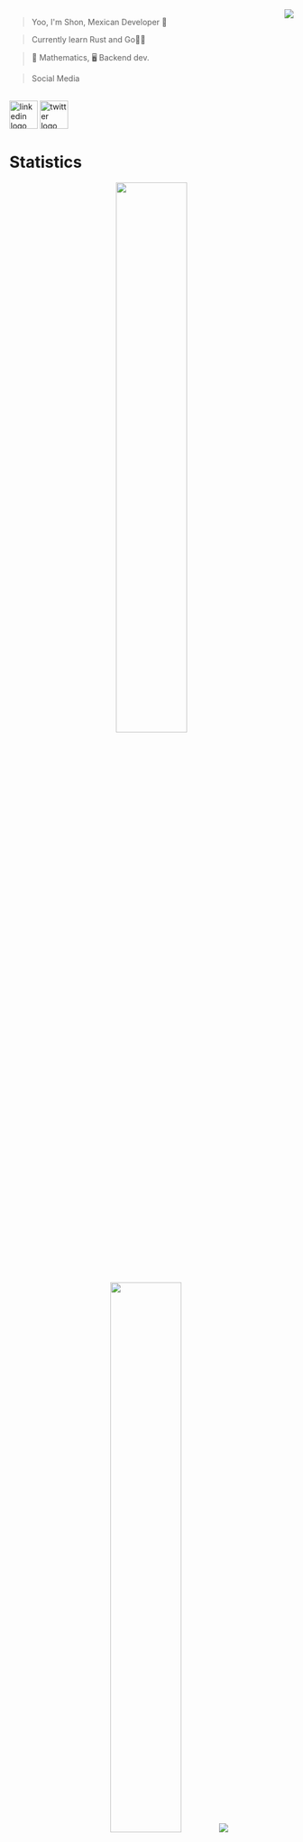 
<img align="right" src="https://media3.giphy.com/media/CRJqX2pz2RA8E/giphy.gif?cid=ecf05e47um83n0sgkk3tsf8uturj9ewwt275rjfx7q3my0cw&ep=v1_gifs_search&rid=giphy.gif&ct=g">

> Yoo, I'm Shon, Mexican Developer 🦡

> Currently learn Rust and Go😶‍🌫️

> 🧮 Mathematics,  🖥️ Backend dev.

> Social Media
<br/> 
<a align="left" href="https://www.linkedin.com/in/jonathan-g%C3%B3mez-roque-shon/" target="_blank"><img src="https://devicon-website.vercel.app/api/linkedin/original.svg" height="50" alt="linkedin logo"></img></a>
<a align="left" href="https://x.com/ShonSagoro" target="_blank"><img src="https://github.com/user-attachments/assets/01c5fb0f-98ff-4649-8e36-1f2f79ef8773" height="50" alt="twitter logo"></img></a>

<br clear="both">

# Statistics

<div align="center">
  <img src="https://github-readme-stats.vercel.app/api?username=shonsagoro&theme=material-palenight&hide_border=true&hide=issues,contribs&bg_color=00000000&rank_icon=github" height="50%" width="auto">
  <img src="https://github-readme-stats.vercel.app/api/top-langs/?username=shonsagoro&theme=material-palenight&hide_border=true&contribs&bg_color=00000000&include_all_commits=false&count_private=true&layout=compact&hide=css,cmake" height="50%" width="auto">
  <img src="https://github-readme-streak-stats.herokuapp.com/?user=shonsagoro&&theme=material-palenight&hide_border=true&background=FFFFFF00&layout=compact">
</div>

<br/>

## Projects
<img src="https://i.postimg.cc/wTrBbL44/ditheing.png" align="right" height=240 >

<div align="left">
  <img src="https://github-readme-stats.vercel.app/api/pin/?username=shonsagoro&repo=GoTris&theme=material-palenight&hide_border=true&contribs&bg_color=00000000" width="45%" >
  <img src="https://github-readme-stats.vercel.app/api/pin/?username=shonsagoro&repo=API_RMS&theme=material-palenight&hide_border=true&contribs&bg_color=00000000" width="45%" >
  <img src="https://github-readme-stats.vercel.app/api/pin/?username=shonsagoro&repo=FreqPy&theme=material-palenight&hide_border=true&contribs&bg_color=00000000" width="45%" >
</div>

## Skills
<div align="center">

### Programming languages (& HTML)

</div>
<div align="center">
  <img src="https://devicon-website.vercel.app/api/bash/plain.svg?color=%23FFFFFF" height="30" alt="bash_script logo"></img>
  <img width="12" />
  <img src="https://devicon-website.vercel.app/api/cplusplus/line.svg?color=%2300ACFF" height="30" alt="c++ logo"></img>
  <img width="12" />
  <img src="https://devicon-website.vercel.app/api/go/original-wordmark.svg?color=%2300CCFF" height="30" alt="go logo"></img>
  <img width="12" />
  <img src="https://devicon-website.vercel.app/api/java/original-wordmark.svg" height="30" alt="java logo"></img>
  <img width="12" />
  <img src="https://devicon-website.vercel.app/api/javascript/original.svg" height="30" alt="javascript logo"></img>
  <img width="12" />  
  <img src="https://devicon-website.vercel.app/api/markdown/original.svg?color=%23FFFFFF" height="30" alt="markdown logo"></img>
  <img width="12" />    
  <img src="https://devicon-website.vercel.app/api/python/original.svg" height="30" alt="python logo"></img>
  <img width="12" />  
  <img src="https://devicon-website.vercel.app/api/rust/plain.svg?color=%23FFFFFF" height="30" alt="rust logo"></img>
  <img width="12" />  
  <img src="https://devicon-website.vercel.app/api/typescript/original.svg" height="30" alt="typescript logo"></img>
  <img width="12" />  
  <img src="https://devicon-website.vercel.app/api/php/original.svg" height="30" alt="php logo"></img>
  <img width="12" />  
  <img src="https://devicon-website.vercel.app/api/html5/original.svg" height="30" alt="html logo"></img>

</div>

<div align="center">

### Frameworks & Libraries

</div>

<div align="center">
  <img src="https://devicon-website.vercel.app/api/electron/original.svg?color=%2300D9FF" height="30" alt="electron logo"></img>
  <img width="12" />
  <img src="https://devicon-website.vercel.app/api/fastapi/plain.svg?color=%2300F5DC" height="30" alt="fastapi logo"></img>
  <img width="12" />
  <img src="https://devicon-website.vercel.app/api/jest/plain.svg" height="30" alt="jest logo"></img>
  <img width="12" />
  <img src="https://devicon-website.vercel.app/api/nextjs/line.svg?color=%23FFFFFF" height="30" alt="nextjs logo"></img>
  <img width="12" />
  <img src="https://devicon-website.vercel.app/api/opencv/original.svg" height="30" alt="opencv logo"></img>
  <img width="12" />
  <img src="https://devicon-website.vercel.app/api/react/original.svg" height="30" alt="react logo"></img>
  <img width="12" />
  <img src="https://devicon-website.vercel.app/api/spring/original-wordmark.svg" height="30" alt="spring logo"></img>
  <img width="12" />
  <img src="https://devicon-website.vercel.app/api/tailwindcss/plain.svg" height="30" alt="taildwind logo"></img>
  <img width="12" />
  <img src="https://devicon-website.vercel.app/api/tensorflow/original.svg" height="30" alt="tensorflow logo"></img>
  <img width="12" />
  <img src="https://devicon-website.vercel.app/api/express/original.svg?color=%23FFFFFF" height="30" alt="express logo"></img>
  <img width="12" />
  <img src="https://devicon-website.vercel.app/api/nodejs/original-wordmark.svg" height="30" alt="nodejs logo"></img>
  <img width="12" />
  <img src="https://devicon-website.vercel.app/api/laravel/plain-wordmark.svg" height="30" alt="laravel logo"></img>
  <img width="12" />
  <img src="https://devicon-website.vercel.app/api/socketio/original.svg?color=%23FFFFFF" height="30" alt="socket_io logo"></img>
</div>

<div align="center">

### Software & organization

</div>

<div align="center">
  <img src="https://devicon-website.vercel.app/api/jupyter/original.svg" height="30" alt="jupiter logo"></img>
  <img width="12" />
  <img src="https://devicon-website.vercel.app/api/androidstudio/original.svg" height="30" alt="android_studio logo"></img>
  <img width="12" />
  <img src="https://devicon-website.vercel.app/api/apache/line-wordmark.svg?color=%23FF0000" height="30" alt="apache logo"></img>
  <img width="12" />
  <img src="https://devicon-website.vercel.app/api/blender/original.svg" height="30" alt="blender logo"></img>
  <img width="12" />
  <img src="https://devicon-website.vercel.app/api/docker/plain-wordmark.svg" height="30" alt="docker logo"></img>
  <img width="12" />
  <img src="https://devicon-website.vercel.app/api/jenkins/original.svg" height="30" alt="jenkins logo"></img>
  <img width="12" />
  <img src="https://devicon-website.vercel.app/api/jetbrains/original.svg" height="30" alt="jetbrains logo"></img>
  <img width="12" />
  <img src="https://devicon-website.vercel.app/api/jira/original.svg" height="30" alt="jira logo"></img>
  <img width="12" />
  <img src="https://devicon-website.vercel.app/api/latex/original.svg?color=%23FFFFFF" height="30" alt="latex logo"></img>
  <img width="12" />
  <img src="https://devicon-website.vercel.app/api/raspberrypi/original.svg" height="30" alt="raspberrypi logo"></img>
  <img width="12" />
  <img src="https://devicon-website.vercel.app/api/trello/plain.svg" height="30" alt="trello logo"></img>
  <img width="12" />
  <img src="https://devicon-website.vercel.app/api/ubuntu/plain.svg" height="30" alt="ubuntu logo"></img>
  <img width="12" />
  <img src="https://devicon-website.vercel.app/api/vscode/original.svg" height="30" alt="vscode logo"></img>
  <img width="12" />
  <img src="https://devicon-website.vercel.app/api/anaconda/original.svg" height="30" alt="anaconda logo"></img>
  <img width="12" />
  <img src="https://devicon-website.vercel.app/api/composer/original.svg" height="30" alt="composer logo"></img>
  <img width="12" />
  <img src="https://devicon-website.vercel.app/api/debian/original-wordmark.svg" height="30" alt="debian logo"></img>
  <img width="12" />
  <img src="https://devicon-website.vercel.app/api/nginx/original.svg" height="30" alt="nginx logo"></img>
</div>

<div align="center">

### Cloud Services

</div>

<div align="center">
  <img src="https://devicon-website.vercel.app/api/mysql/original.svg" height="30" alt="mysql logo"></img>
  <img width="12" />
  <img src="https://devicon-website.vercel.app/api/mongodb/original.svg" height="30" alt="mongo logo"></img>
  <img width="12" />
  <img src="https://devicon-website.vercel.app/api/amazonwebservices/original.svg" height="30" alt="aws logo"></img>
  <img width="12" />
  <img src="https://devicon-website.vercel.app/api/firebase/plain.svg" height="30" alt="firebase logo"></img>
</div>

